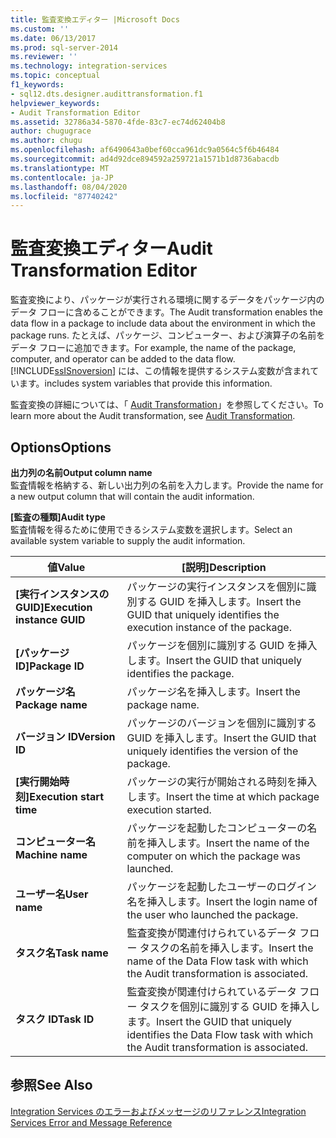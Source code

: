 ```yaml
---
title: 監査変換エディター |Microsoft Docs
ms.custom: ''
ms.date: 06/13/2017
ms.prod: sql-server-2014
ms.reviewer: ''
ms.technology: integration-services
ms.topic: conceptual
f1_keywords:
- sql12.dts.designer.audittransformation.f1
helpviewer_keywords:
- Audit Transformation Editor
ms.assetid: 32786a34-5870-4fde-83c7-ec74d62404b8
author: chugugrace
ms.author: chugu
ms.openlocfilehash: af6490643a0bef60cca961dc9a0564c5f6b46484
ms.sourcegitcommit: ad4d92dce894592a259721a1571b1d8736abacdb
ms.translationtype: MT
ms.contentlocale: ja-JP
ms.lasthandoff: 08/04/2020
ms.locfileid: "87740242"
---
```

# <a name="audit-transformation-editor"></a><span data-ttu-id="6ade7-102">監査変換エディター</span><span class="sxs-lookup"><span data-stu-id="6ade7-102">Audit Transformation Editor</span></span>
  <span data-ttu-id="6ade7-103">監査変換により、パッケージが実行される環境に関するデータをパッケージ内のデータ フローに含めることができます。</span><span class="sxs-lookup"><span data-stu-id="6ade7-103">The Audit transformation enables the data flow in a package to include data about the environment in which the package runs.</span></span> <span data-ttu-id="6ade7-104">たとえば、パッケージ、コンピューター、および演算子の名前をデータ フローに追加できます。</span><span class="sxs-lookup"><span data-stu-id="6ade7-104">For example, the name of the package, computer, and operator can be added to the data flow.</span></span> [!INCLUDE[ssISnoversion](../includes/ssisnoversion-md.md)] <span data-ttu-id="6ade7-105">には、この情報を提供するシステム変数が含まれています。</span><span class="sxs-lookup"><span data-stu-id="6ade7-105">includes system variables that provide this information.</span></span>  
  
 <span data-ttu-id="6ade7-106">監査変換の詳細については、「 [Audit Transformation](data-flow/transformations/audit-transformation.md)」を参照してください。</span><span class="sxs-lookup"><span data-stu-id="6ade7-106">To learn more about the Audit transformation, see [Audit Transformation](data-flow/transformations/audit-transformation.md).</span></span>  
  
## <a name="options"></a><span data-ttu-id="6ade7-107">Options</span><span class="sxs-lookup"><span data-stu-id="6ade7-107">Options</span></span>  
 <span data-ttu-id="6ade7-108">**出力列の名前**</span><span class="sxs-lookup"><span data-stu-id="6ade7-108">**Output column name**</span></span>  
 <span data-ttu-id="6ade7-109">監査情報を格納する、新しい出力列の名前を入力します。</span><span class="sxs-lookup"><span data-stu-id="6ade7-109">Provide the name for a new output column that will contain the audit information.</span></span>  
  
 <span data-ttu-id="6ade7-110">**[監査の種類]**</span><span class="sxs-lookup"><span data-stu-id="6ade7-110">**Audit type**</span></span>  
 <span data-ttu-id="6ade7-111">監査情報を得るために使用できるシステム変数を選択します。</span><span class="sxs-lookup"><span data-stu-id="6ade7-111">Select an available system variable to supply the audit information.</span></span>  
  
|<span data-ttu-id="6ade7-112">値</span><span class="sxs-lookup"><span data-stu-id="6ade7-112">Value</span></span>|<span data-ttu-id="6ade7-113">[説明]</span><span class="sxs-lookup"><span data-stu-id="6ade7-113">Description</span></span>|  
|-----------|-----------------|  
|<span data-ttu-id="6ade7-114">**[実行インスタンスの GUID]**</span><span class="sxs-lookup"><span data-stu-id="6ade7-114">**Execution instance GUID**</span></span>|<span data-ttu-id="6ade7-115">パッケージの実行インスタンスを個別に識別する GUID を挿入します。</span><span class="sxs-lookup"><span data-stu-id="6ade7-115">Insert the GUID that uniquely identifies the execution instance of the package.</span></span>|  
|<span data-ttu-id="6ade7-116">**[パッケージ ID]**</span><span class="sxs-lookup"><span data-stu-id="6ade7-116">**Package ID**</span></span>|<span data-ttu-id="6ade7-117">パッケージを個別に識別する GUID を挿入します。</span><span class="sxs-lookup"><span data-stu-id="6ade7-117">Insert the GUID that uniquely identifies the package.</span></span>|  
|<span data-ttu-id="6ade7-118">**パッケージ名**</span><span class="sxs-lookup"><span data-stu-id="6ade7-118">**Package name**</span></span>|<span data-ttu-id="6ade7-119">パッケージ名を挿入します。</span><span class="sxs-lookup"><span data-stu-id="6ade7-119">Insert the package name.</span></span>|  
|<span data-ttu-id="6ade7-120">**バージョン ID**</span><span class="sxs-lookup"><span data-stu-id="6ade7-120">**Version ID**</span></span>|<span data-ttu-id="6ade7-121">パッケージのバージョンを個別に識別する GUID を挿入します。</span><span class="sxs-lookup"><span data-stu-id="6ade7-121">Insert the GUID that uniquely identifies the version of the package.</span></span>|  
|<span data-ttu-id="6ade7-122">**[実行開始時刻]**</span><span class="sxs-lookup"><span data-stu-id="6ade7-122">**Execution start time**</span></span>|<span data-ttu-id="6ade7-123">パッケージの実行が開始される時刻を挿入します。</span><span class="sxs-lookup"><span data-stu-id="6ade7-123">Insert the time at which package execution started.</span></span>|  
|<span data-ttu-id="6ade7-124">**コンピューター名**</span><span class="sxs-lookup"><span data-stu-id="6ade7-124">**Machine name**</span></span>|<span data-ttu-id="6ade7-125">パッケージを起動したコンピューターの名前を挿入します。</span><span class="sxs-lookup"><span data-stu-id="6ade7-125">Insert the name of the computer on which the package was launched.</span></span>|  
|<span data-ttu-id="6ade7-126">**ユーザー名**</span><span class="sxs-lookup"><span data-stu-id="6ade7-126">**User name**</span></span>|<span data-ttu-id="6ade7-127">パッケージを起動したユーザーのログイン名を挿入します。</span><span class="sxs-lookup"><span data-stu-id="6ade7-127">Insert the login name of the user who launched the package.</span></span>|  
|<span data-ttu-id="6ade7-128">**タスク名**</span><span class="sxs-lookup"><span data-stu-id="6ade7-128">**Task name**</span></span>|<span data-ttu-id="6ade7-129">監査変換が関連付けられているデータ フロー タスクの名前を挿入します。</span><span class="sxs-lookup"><span data-stu-id="6ade7-129">Insert the name of the Data Flow task with which the Audit transformation is associated.</span></span>|  
|<span data-ttu-id="6ade7-130">**タスク ID**</span><span class="sxs-lookup"><span data-stu-id="6ade7-130">**Task ID**</span></span>|<span data-ttu-id="6ade7-131">監査変換が関連付けられているデータ フロー タスクを個別に識別する GUID を挿入します。</span><span class="sxs-lookup"><span data-stu-id="6ade7-131">Insert the GUID that uniquely identifies the Data Flow task with which the Audit transformation is associated.</span></span>|  
  
## <a name="see-also"></a><span data-ttu-id="6ade7-132">参照</span><span class="sxs-lookup"><span data-stu-id="6ade7-132">See Also</span></span>  
 [<span data-ttu-id="6ade7-133">Integration Services のエラーおよびメッセージのリファレンス</span><span class="sxs-lookup"><span data-stu-id="6ade7-133">Integration Services Error and Message Reference</span></span>](../../2014/integration-services/integration-services-error-and-message-reference.md)  
  
  
